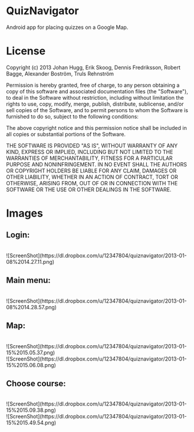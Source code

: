 QuizNavigator
=============
Android app for placing quizzes on a Google Map.

License
=============
Copyright (c) 2013 Johan Hugg, Erik Skoog, Dennis Fredriksson, Robert Bagge, Alexander Boström, Truls Rehnström

Permission is hereby granted, free of charge, to any person obtaining a copy of this software and associated documentation files (the "Software"), to deal in the Software without restriction, including without limitation the rights to use, copy, modify, merge, publish, distribute, sublicense, and/or sell copies of the Software, and to permit persons to whom the Software is furnished to do so, subject to the following conditions:

The above copyright notice and this permission notice shall be included in all copies or substantial portions of the Software.

THE SOFTWARE IS PROVIDED "AS IS", WITHOUT WARRANTY OF ANY KIND, EXPRESS OR IMPLIED, INCLUDING BUT NOT LIMITED TO THE WARRANTIES OF MERCHANTABILITY, FITNESS FOR A PARTICULAR PURPOSE AND NONINFRINGEMENT. IN NO EVENT SHALL THE AUTHORS OR COPYRIGHT HOLDERS BE LIABLE FOR ANY CLAIM, DAMAGES OR OTHER LIABILITY, WHETHER IN AN ACTION OF CONTRACT, TORT OR OTHERWISE, ARISING FROM, OUT OF OR IN CONNECTION WITH THE SOFTWARE OR THE USE OR OTHER DEALINGS IN THE SOFTWARE.

Images
=============
<h2>Login:</h2> <br>
![ScreenShot](https://dl.dropbox.com/u/12347804/quiznavigator/2013-01-08%2014.27.11.png)

<h2>Main menu:</h2> <br>
![ScreenShot](https://dl.dropbox.com/u/12347804/quiznavigator/2013-01-08%2014.28.57.png)

<h2>Map:</h2> <br>
![ScreenShot](https://dl.dropbox.com/u/12347804/quiznavigator/2013-01-15%2015.05.37.png)
<br>
![ScreenShot](https://dl.dropbox.com/u/12347804/quiznavigator/2013-01-15%2015.06.08.png)

<h2>Choose course:</h2> <br>
![ScreenShot](https://dl.dropbox.com/u/12347804/quiznavigator/2013-01-15%2015.09.38.png)
<br>
![ScreenShot](https://dl.dropbox.com/u/12347804/quiznavigator/2013-01-15%2015.49.54.png)
